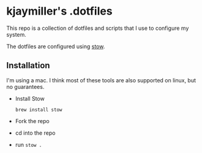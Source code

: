 # kjaymiller's .dotfiles

This repo is a collection of dotfiles and scripts that I use to configure my system.

The dotfiles are configured using [stow](https://tamerlan.dev/how-i-manage-my-dotfiles-using-gnu-stow/).

## Installation

I'm using a mac. I think most of these tools are also supported on linux, but no guarantees.

- Install Stow

  `brew install stow`

- Fork the repo
- cd into the repo
- run `stow .`
